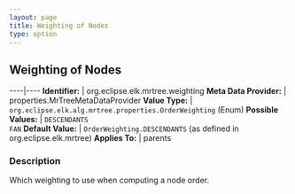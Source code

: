 ```yaml
---
layout: page
title: Weighting of Nodes
type: option
---
```

## Weighting of Nodes

----|----
**Identifier:** | org.eclipse.elk.mrtree.weighting
**Meta Data Provider:** | properties.MrTreeMetaDataProvider
**Value Type:** | `org.eclipse.elk.alg.mrtree.properties.OrderWeighting` (Enum)
**Possible Values:** | `DESCENDANTS`<br>`FAN`
**Default Value:** | `OrderWeighting.DESCENDANTS` (as defined in org.eclipse.elk.mrtree)
**Applies To:** | parents

### Description

Which weighting to use when computing a node order.
